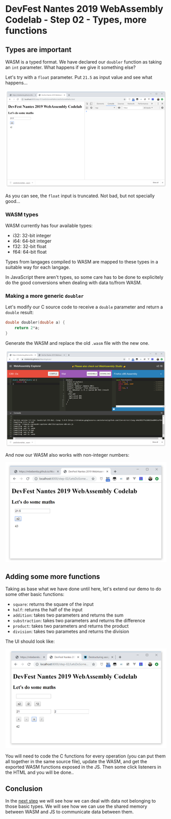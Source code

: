 #  DevFest Nantes 2019 WebAssembly Codelab - Step 02 - Types, more functions

## Types are important

WASM is a typed format. We have declared our `doubler` function as taking an `int` parameter. What happens if we give it something else?

Let's try with a `float` parameter. Put `21.5` as input value and see what happens...


![Types are important - Float parameter](./img/LetsDoSomeMaths-02.png)

As you can see, the `float` input is truncated. Not bad, but not specially good...

### WASM types

WASM currently has four available types:

- i32: 32-bit integer
- i64: 64-bit integer
- f32: 32-bit float
- f64: 64-bit float

Types from langages compiled to WASM are mapped to these types in a suitable way for each langage. 

In JavaScript there aren't types, so some care has to be done to explicitely do the good conversions when dealing with data to/from WASM.

### Making a more generic `doubler`

Let's modify our C source code to receive a `double` parameter and return a `double` result:

```c
double doubler(double a) {
    return 2*a;
}
```

Generate the WASM and replace the old `.wasm` file with the new one.

![Double param and return](./img/LetsDoSomeMaths-03.png)

And now our WASM also works with non-integer numbers:

![Double with non-integer numbers](./img/LetsDoSomeMaths-04.png)


## Adding some more functions

Taking as base what we have done until here, let's extend our demo to do some other basic functions:

- `square`: returns the square of the input
- `half`: returns the half of the input
- `addition`: takes two parameters and returns the sum
- `substraction`: takes two parameters and returns the difference
- `product`: takes two parameters and returns the product
- `division`: takes two parametes and returns the division

The UI should look like:

![Some more functions](./img/LetsDoSomeMaths-05.png)

You will need to code the C functions for every operation (you can put them all together in the same source file), update the WASM, and get the exported WASM functions exposed in the JS. Then some click listeners in the HTML and you will be done..

## Conclusion

In the [next step](../step-03) we will see how we can deal with data not belonging to those basic types. We will see how we can use the shared memory between WASM and JS to communicate data between them.
